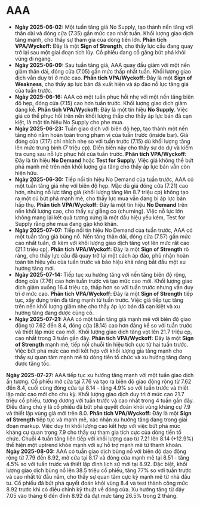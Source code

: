 # AAA

- **Ngày 2025-06-02:** Một tuần tăng giá No Supply, tạo thành nến tăng với thân dài và đóng cửa (7.35) gần mức cao nhất tuần. Khối lượng giao dịch tăng mạnh, cho thấy sự tham gia của dòng tiền lớn. **Phân tích VPA/Wyckoff:** Đây là một **Sign of Strength**, cho thấy lực cầu đang quay trở lại sau một giai đoạn tích lũy. Cổ phiếu đang cố gắng bứt phá khỏi vùng đi ngang.
- **Ngày 2025-06-09:** Sau tuần tăng giá, AAA quay đầu giảm với một nến giảm thân dài, đóng cửa (7.05) gần mức thấp nhất tuần. Khối lượng giao dịch vẫn duy trì ở mức cao. **Phân tích VPA/Wyckoff:** Đây là một **Sign of Weakness**, cho thấy áp lực bán đã xuất hiện và áp đảo nỗ lực tăng giá của tuần trước.
- **Ngày 2025-06-16:** AAA có một tuần phục hồi nhẹ với một nến tăng biên độ hẹp, đóng cửa (7.15) cao hơn tuần trước. Khối lượng giao dịch giảm đáng kể. **Phân tích VPA/Wyckoff:** Đây là một tín hiệu **No Supply**. Việc giá có thể phục hồi trên nền khối lượng thấp cho thấy áp lực bán đã cạn kiệt, là một tín hiệu No Supply cho phe mua.
- **Ngày 2025-06-23:** Tuần giao dịch với biên độ hẹp, tạo thành một nến tăng nhỏ nằm hoàn toàn trong phạm vi của tuần trước (inside bar). Giá đóng cửa (7.17) chỉ nhích nhẹ so với tuần trước (7.15) dù khối lượng tăng lên mức trung bình (7 triệu cp). Diễn biến này cho thấy sự do dự và kiểm tra cung sau nỗ lực phục hồi của tuần trước. **Phân tích VPA/Wyckoff:** Đây là tín hiệu **No Demand** hoặc **Test for Supply**. Việc giá không thể bứt phá mạnh mẽ trên nền khối lượng gia tăng cho thấy áp lực bán vẫn còn hiện hữu.
- **Ngày 2025-06-30:** Tiếp nối tín hiệu No Demand của tuần trước, AAA có một tuần tăng giá nhẹ với biên độ hẹp. Mặc dù giá đóng cửa (7.21) cao hơn, nhưng nỗ lực tăng giá (khối lượng tăng lên 8.7 triệu cp) không tạo ra một cú bứt phá mạnh mẽ, cho thấy lực mua vẫn đang bị áp lực bán hấp thụ. **Phân tích VPA/Wyckoff:** Đây là một tín hiệu **No Demand** trên nền khối lượng cao, cho thấy sự giằng co (churning). Việc nỗ lực lớn không mang lại kết quả tương xứng là một dấu hiệu yếu kém, Test for Supply rằng phe mua đang gặp khó khăn.
- **Ngày 2025-07-07:** Tiếp nối tín hiệu No Demand của tuần trước, AAA có một tuần tăng giá bùng nổ. Nến tăng thân dài, đóng cửa (7.57) gần mức cao nhất tuần, đi kèm với khối lượng giao dịch tăng vọt lên mức rất cao (21.1 triệu cp). **Phân tích VPA/Wyckoff:** Đây là một **Sign of Strength** rõ ràng, cho thấy lực cầu đã quay trở lại một cách áp đảo, phủ nhận hoàn toàn tín hiệu yếu của tuần trước và báo hiệu khả năng bắt đầu một xu hướng tăng mới.
- **Ngày 2025-07-14:** Tiếp tục xu hướng tăng với nến tăng biên độ rộng, đóng cửa (7.76) cao hơn tuần trước và tạo mức cao mới. Khối lượng giao dịch giảm xuống 16.4 triệu cp, thấp hơn so với tuần trước nhưng vẫn duy trì ở mức cao. **Phân tích VPA/Wyckoff:** Đây là một **Sign of Strength** tiếp tục, xây dựng trên đà tăng mạnh từ tuần trước. Việc giá tiếp tục tăng trên nền khối lượng giảm nhẹ cho thấy áp lực bán đã cạn kiệt và xu hướng tăng đang được củng cố.
- **Ngày 2025-07-21:** AAA có một tuần tăng giá mạnh mẽ với biên độ giao động từ 7.62 đến 8.4, đóng cửa (8.14) cao hơn đáng kể so với tuần trước và thiết lập mức cao mới. Khối lượng giao dịch tăng vọt lên 21.7 triệu cp, cao nhất trong 3 tuần gần đây. **Phân tích VPA/Wyckoff:** Đây là một **Sign of Strength** mạnh mẽ, tiếp nối chuỗi tín hiệu tích cực từ hai tuần trước. Việc bứt phá mức cao mới kết hợp với khối lượng gia tăng mạnh cho thấy sự quan tâm mạnh mẽ từ dòng tiền tổ chức và xu hướng tăng đang được tăng tốc.


**Ngày 2025-07-27:**
AAA tiếp tục xu hướng tăng mạnh với một tuần giao dịch ấn tượng. Cổ phiếu mở cửa tại 7.76 và tạo ra biên độ giao động rộng từ 7.62 đến 8.4, cuối cùng đóng cửa tại 8.14 - tăng 4.9% so với tuần trước và thiết lập mức cao mới cho chu kỳ. Khối lượng giao dịch duy trì ở mức cao 21.7 triệu cổ phiếu, tương đương với tuần trước và cao nhất trong 4 tuần gần đây. Điều đáng chú ý là cổ phiếu đã bứt phá quyết đoán khỏi vùng kháng cự 7.9 và thiết lập vùng giá mới trên 8.0. **Phân tích VPA/Wyckoff:** Đây là một **Sign of Strength** tiếp tục và mạnh mẽ, xác nhận xu hướng tăng đang trong giai đoạn markup. Việc duy trì khối lượng cao kết hợp với việc bứt phá mức kháng cự quan trọng 7.9 cho thấy sự tham gia tích cực của dòng tiền tổ chức. Chuỗi 4 tuần tăng liên tiếp với khối lượng cao từ 7.21 lên 8.14 (+12.9%) thể hiện một uptrend khỏe mạnh với sự hỗ trợ mạnh mẽ từ thanh khoản.
**Ngày 2025-08-03:**
AAA có tuần giao dịch bùng nổ với biên độ dao động rộng từ 7.79 đến 8.92, mở cửa tại 8.17 và đóng cửa mạnh mẽ tại 8.51 - tăng 4.5% so với tuần trước và thiết lập đỉnh lịch sử mới tại 8.92. Đặc biệt, khối lượng giao dịch bùng nổ lên 38.5 triệu cổ phiếu, tăng 77% so với tuần trước và cao nhất từ đầu năm, cho thấy sự quan tâm cực kỳ mạnh mẽ từ nhà đầu tư. Cổ phiếu đã bứt phá quyết đoán khỏi vùng 8.4 và test thành công mức 8.92 trước khi có điều chỉnh kỹ thuật về đóng cửa. Xu hướng tăng từ đáy 7.05 vào tháng 6 đến đỉnh 8.92 đã đạt mức tăng 26.5% trong 2 tháng.
